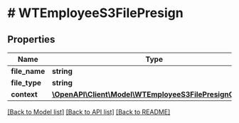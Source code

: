# # WTEmployeeS3FilePresign

## Properties

Name | Type | Description | Notes
------------ | ------------- | ------------- | -------------
**file_name** | **string** |  |
**file_type** | **string** |  |
**context** | [**\OpenAPI\Client\Model\WTEmployeeS3FilePresignContext**](WTEmployeeS3FilePresignContext.md) |  |

[[Back to Model list]](../../README.md#models) [[Back to API list]](../../README.md#endpoints) [[Back to README]](../../README.md)
